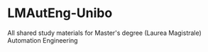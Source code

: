 # LMAutEng-Unibo
All shared study materials for Master's degree (Laurea Magistrale) Automation Engineering
